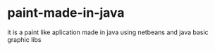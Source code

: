 # paint-made-in-java
it is a paint like aplication made in java using netbeans and java basic graphic libs
